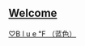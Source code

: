 ## [Welcome  ](https://zkeq.github.io/zkeq/%C2%B7index.htm)

[ ♡B l u e ℉ （蓝色）](https://music.163.com/#/song?id=1309814395)
<audio id="bgmMusic" src="http://music.163.com/song/media/outer/url?id=1373776041.mp3" preload="auto" type="audio/mp3" autoplay loop></audio>
